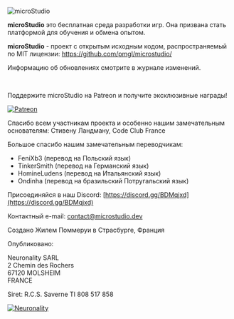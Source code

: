 ![microStudio](/img/microstudiologo.svg "microStudio")

**microStudio** это бесплатная среда разработки игр. Она призвана стать платформой для обучения и обмена опытом.

**microStudio** - проект с открытым исходным кодом, распространяемый по MIT лицензии: https://github.com/pmgl/microstudio/

Информацию об обновлениях смотрите в журнале изменений.

<br />

Поддержите microStudio на Patreon и получите эксклюзивные награды!

<a href="https://www.patreon.com/microstudiodev" target="_blank"><img src="/img/patreon.png" title="Patreon" alt="Patreon" style="width: auto"></a>

Спасибо всем участникам проекта и особенно нашим замечательным основателям: Стивену Ландману, Code Club France

Большое спасибо нашим замечательным переводчикам:
* FeniXb3 (перевод на Польский язык)
* TinkerSmith (перевод на Германский язык)
* HomineLudens (перевод на Итальянский язык)
* Ondinha (перевод на бразильский Потругальский язык)

<i class="fab fa-discord"></i> Присоединяйся в наш Discord: [https://discord.gg/BDMqjxd](https://discord.gg/BDMqjxd)

<i class="fa fa-envelope"></i> Контактный e-mail: [contact@microstudio.dev](mailto:contact@microstudio.dev)

Создано Жилем Поммеруи в Страсбурге, Франция

Опубликовано:

Neuronality SARL<br/>
2 Chemin des Rochers<br/>
67120 MOLSHEIM<br/>
FRANCE

Siret: R.C.S. Saverne TI 808 517 858<br/>

[![Neuronality](/img/neuronality.svg "Neuronality")](https://www.neuronality.com)